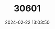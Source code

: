 ---
title: "30601"
category: "Gustavia monocaulis"
draft: false
date: 2024-02-22 13:03:50
languages:
  Spanish; Castilian: ["Membrillo"]
---